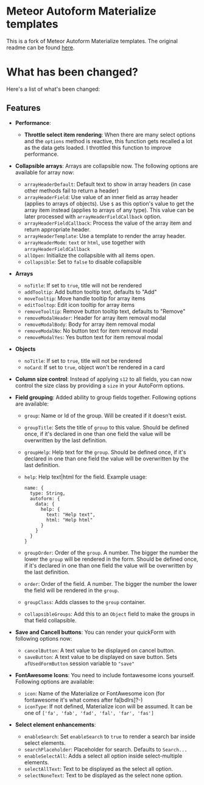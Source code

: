 # Meteor Autoform Materialize templates

This is a fork of Meteor Autoform Materialize templates. The original readme can be found [here](README.original.md).

# What has been changed?

Here's a list of what's been changed:

## Features

* **Performance**:
  * **Throttle select item rendering**:
      When there are many select options and the `options` method is reactive,
      this function gets recalled a lot as the data gets loaded. I throttled this
      function to improve performance.

* **Collapsible arrays**:
      Arrays are collapsible now. The following options are available for array now:

  * `arrayHeaderDefault`: Default text to show in array headers (in case other methods fail to return a header)
  * `arrayHeaderField`:
      Use value of an inner field as array header (applies to arrays of objects).
      Use `$` as this option's value to get the array item instead (applies to arrays of any type).
      This value can be later processed with `arrayHeaderFieldCallback` option.
  * `arrayHeaderFieldCallback`: Process the value of the array item and return appropriate header.
  * `arrayHeaderTemplate`: Use a template to render the array header.
  * `arrayHeaderMode`: `text` or `html`, use together with `arrayHeaderFieldCallback`
  * `allOpen`: Initialize the collapsible with all items open.
  * `collapsible`: Set to `false` to disable collapsible

* **Arrays**
  * `noTitle`: If set to `true`, title will not be rendered
  * `addTooltip`: Add button tooltip text, defaults to "Add"
  * `moveTooltip`: Move handle tooltip for array items
  * `editTooltop`: Edit icon tooltip for array items
  * `removeTooltip`: Remove button tooltip text, defaults to "Remove"
  * `removeModalHeader`: Header for array item removal modal
  * `removeModalBody`: Body for array item removal modal
  * `removeModalNo`: No button text for item removal modal
  * `removeModalYes`: Yes button text for item removal modal

* **Objects**
  * `noTitle`: If set to `true`, title will not be rendered
  * `noCard`: If set to `true`, object won't be rendered in a card

* **Column size control**:
      Instead of applying `s12` to all fields, you can now control the size class by providing a `size`
      in your AutoForm options.

* **Field grouping**:
      Added ability to group fields together. Following options are available:

  * `group`: Name or Id of the group. Will be created if it doesn't exist.
  * `groupTitle`:
        Sets the title of `group` to this value. Should be defined once, if it's declared in one than one
        field the value will be overwritten by the last definition.
  * `groupHelp`:
        Help text for the `group`. Should be defined once, if it's declared in one than one
        field the value will be overwritten by the last definition.
  * `help`:
        Help text|html for the field. Example usage:

        name: {
          type: String,
          autoform: {
            data: {
              help: {
                text: "Help text",
                html: "Help html"
              }
            }
          }
        }

  * `groupOrder`:
        Order of the `group`. A number. The bigger the number the lower the `group` will be rendered in the form.
        Should be defined once, if it's declared in one than one
        field the value will be overwritten by the last definition.
  * `order`:
        Order of the field. A number. The bigger the number the lower the field will be rendered in the `group`.
  * `groupClass`:
        Adds classes to the `group` container.
  * `collapsibleGroups`:
        Add this to an `Object` field to make the groups in that field collapsible.

* **Save and Cancell buttons**:
      You can render your quickForm with following options now:

  * `cancelButton`: A text value to be displayed on cancel button.
  * `saveButton`: A text value to be displayed on save button. Sets `afUsedFormButton` session variable to `"save"`

* **FontAwesome Icons**:
      You need to include fontawesome icons yourself.
      Following options are available:

  * `icon`: Name of the Materialize or FontAwesome icon (for fontawesome it's what comes after fa[bdlrs]?-)
  * `iconType`:
      If not defined, Materialize icon will be assumed.
      It can be one of `['fa', 'fab', 'fad', 'fal', 'far', 'fas']`

* **Select element enhancements**:
  * `enableSearch`:
      Set `enableSearch` to `true` to render a search bar inside select elements.
  * `searchPlaceholder`:
      Placeholder for search. Defaults to `Search...`
  * `enableSelectAll`:
      Adds a select all option inside select-multiple elements.
  * `selectAllText`:
      Text to be displayed as the select all option.
  * `selectNoneText`:
      Text to be displayed as the select none option.

